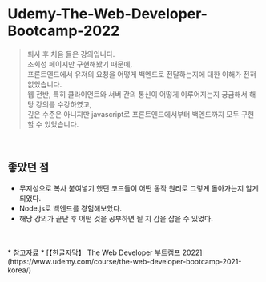 # Udemy-The-Web-Developer-Bootcamp-2022

>퇴사 후 처음 들은 강의입니다.<br>
>조회성 페이지만 구현해봤기 때문에,<br>
>프론트엔드에서 유저의 요청을 어떻게 백엔드로 전달하는지에 대한 이해가 전혀 없었습니다.<br>
>웹 전반, 특히 클라이언트와 서버 간의 통신이 어떻게 이루어지는지 궁금해서 해당 강의를 수강하였고,<br>
>깊은 수준은 아니지만 javascript로 프론트엔드에서부터 백엔드까지 모두 구현할 수 있었습니다.<br>
<br>

## 좋았던 점
* 무지성으로 복사 붙여넣기 했던 코드들이 어떤 동작 원리로 그렇게 돌아가는지 알게 되었다.
* Node.js로 백엔드를 경험해보았다.
* 해당 강의가 끝난 후 어떤 것을 공부하면 될 지 감을 잡을 수 있었다.

<br>
<br>
* 참고자료
  * [【한글자막】 The Web Developer 부트캠프 2022](https://www.udemy.com/course/the-web-developer-bootcamp-2021-korea/)

